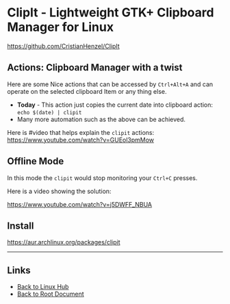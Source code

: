 # ClipIt - Lightweight GTK+ Clipboard Manager for Linux

<https://github.com/CristianHenzel/ClipIt>

## Actions: Clipboard Manager with a twist

Here are some Nice actions that can be accessed by `Ctrl+Alt+A`
and can operate on the selected clipboard Item or any thing else.

- **Today** - This action just copies the current date into clipboard
    action: `echo $(date) | clipit`
- Many more automation such as the above can be achieved.

Here is #video that helps explain the `clipit` actions:
<https://www.youtube.com/watch?v=GUEol3pmMow>


## Offline Mode

In this mode the `clipit` would stop monitoring your `Ctrl+C` presses.

Here is a video showing the solution:

<https://www.youtube.com/watch?v=j5DWFF_NBUA>

## Install

<https://aur.archlinux.org/packages/clipit>

----
<!-- Footer Begins Here -->
## Links

- [Back to Linux Hub](./README.md)
- [Back to Root Document](../README.md)





